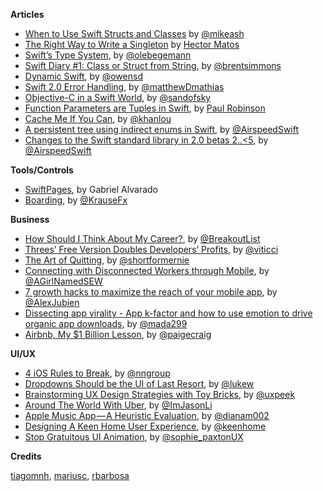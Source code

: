**Articles**

* [When to Use Swift Structs and Classes](https://mikeash.com/pyblog/friday-qa-2015-07-17-when-to-use-swift-structs-and-classes.html) by [@mikeash](https://twitter.com/mikeash)
* [The Right Way to Write a Singleton](http://krakendev.io/blog/the-right-way-to-write-a-singleton) by [Hector Matos](https://twitter.com/allonsykraken)
* [Swift’s Type System](http://oleb.net/blog/2015/07/swift-type-system/), by [@olebegemann](https://twitter.com/olebegemann)
* [Swift Diary #1: Class or Struct from String](http://inessential.com/2015/07/20/swift_diary_1_class_or_struct_from_str), by [@brentsimmons](https://twitter.com/brentsimmons)
* [Dynamic Swift](http://owensd.io/2015/07/22/dynamic-swift.html), by [@owensd](https://twitter.com/owensd)
* [Swift 2.0 Error Handling](https://www.bignerdranch.com/blog/swift-2-error-handling/), by [@matthewDmathias](https://twitter.com/matthewDmathias)
* [Objective-C in a Swift World](https://medium.com/@sandofsky/objective-c-in-a-swift-world-650a7d685e94), by [@sandofsky](https://twitter.com/sandofsky)
* [Function Parameters are Tuples in Swift](http://www.paulrobinson.net/function-parameters-are-tuples-in-swift/), by [Paul Robinson](https://twitter.com/paulr)
* [Cache Me If You Can](http://khanlou.com/2015/07/cache-me-if-you-can/), by [@khanlou](https://twitter.com/khanlou)
* [A persistent tree using indirect enums in Swift](http://airspeedvelocity.net/2015/07/22/a-persistent-tree-using-indirect-enums-in-swift/), by [@AirspeedSwift](https://twitter.com/AirspeedSwift)
* [Changes to the Swift standard library in 2.0 betas 2..<5](http://airspeedvelocity.net/2015/07/23/changes-to-the-swift-standard-library-in-2-0-betas-2-5/), by [@AirspeedSwift](https://twitter.com/AirspeedSwift)

**Tools/Controls**

* [SwiftPages](https://github.com/GabrielAlva/SwiftPages), by Gabriel Alvarado
* [Boarding](https://github.com/fastlane/boarding), by [@KrauseFx](https://twitter.com/KrauseFx)

**Business**

* [How Should I Think About My Career?](http://www.breakoutcareers.com/), by [@BreakoutList](https://twitter.com/BreakoutList)
* [Threes’ Free Version Doubles Developers’ Profits](http://www.macstories.net/linked/threes-free-version-doubles-developers-profits/), by [@viticci](https://twitter.com/viticci)
* [The Art of Quitting](http://www.atlasobscura.com/articles/the-art-of-quitting), by [@shortformernie](https://twitter.com/shortformernie)
* [Connecting with Disconnected Workers through Mobile](http://stablekernel.com/blog/connecting-with-disconnected-workers-through-mobile/), by [@AGirlNamedSEW ](https://twitter.com/agirlnamedsew)
* [7 growth hacks to maximize the reach of your mobile app](http://www.thinkmobile.fr/blog/7-growth-hacks-to-maximize-the-reach-of-your-mobile-app), by [@AlexJubien](https://twitter.com/AlexJubien)
* [Dissecting app virality - App k-factor and how to use emotion to drive organic app downloads](https://blog.branch.io/dissecting-app-virality-from-app-k-factor-to-how-to-use-emotion-to-drive-more-organic-app-downloads), by [@mada299](https://twitter.com/mada299)
* [Airbnb, My $1 Billion Lesson](https://arenavc.com/2015/07/airbnb-my-1-billion-lesson/), by [@paigecraig](https://twitter.com/paigecraig)

**UI/UX**

* [4 iOS Rules to Break](http://www.nngroup.com/articles/4-ios-rules-break/), by [@nngroup](https://twitter.com/nngroup)
* [Dropdowns Should be the UI of Last Resort](http://www.lukew.com/ff/entry.asp?1950), by [@lukew](https://twitter.com/lukew)
* [Brainstorming UX Design Strategies with Toy Bricks](https://medium.com/@Gokulrangarajan/brainstorming-ux-design-strategies-with-toy-bricks-seriously-yes-2ad6fc27872b), by [@uxpeek](https://twitter.com/uxpeek)
* [Around The World With Uber](https://medium.com/@ImJasonLi/around-the-world-with-uber-1246b0bb796d), by [@ImJasonLi](https://twitter.com/ImJasonLi)
* [Apple Music App — A Heuristic Evaluation](https://medium.com/@dianam002/apple-music-app-a-heuristic-evaluation-2203297ca6e1), by [@dianam002](https://twitter.com/dianam002)
* [Designing A Keen Home User Experience](https://medium.com/@KeenHome/designing-a-keen-home-user-experience-19eb48577828), by [@keenhome](https://twitter.com/keenhome)
* [Stop Gratuitous UI Animation](https://medium.com/@sophie_paxtonUX/stop-gratuitous-ui-animation-9ece9aa9eb97), by [@sophie_paxtonUX](https://twitter.com/sophie_paxtonUX)

**Credits**

[tiagomnh](https://github.com/tiagomnh), [mariusc](https://github.com/mariusc), [rbarbosa](https://github.com/rbarbosa)
